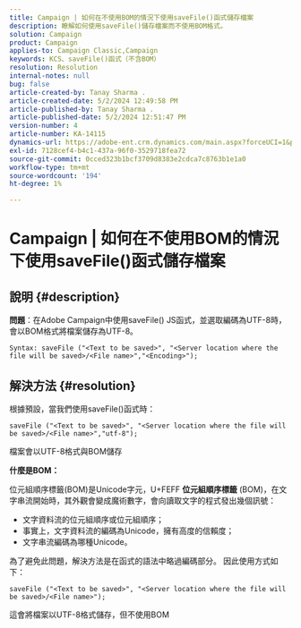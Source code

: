 ```yaml
---
title: Campaign | 如何在不使用BOM的情況下使用saveFile()函式儲存檔案
description: 瞭解如何使用saveFile()儲存檔案而不使用BOM格式。
solution: Campaign
product: Campaign
applies-to: Campaign Classic,Campaign
keywords: KCS、saveFile()函式（不含BOM）
resolution: Resolution
internal-notes: null
bug: false
article-created-by: Tanay Sharma .
article-created-date: 5/2/2024 12:49:58 PM
article-published-by: Tanay Sharma .
article-published-date: 5/2/2024 12:51:47 PM
version-number: 4
article-number: KA-14115
dynamics-url: https://adobe-ent.crm.dynamics.com/main.aspx?forceUCI=1&pagetype=entityrecord&etn=knowledgearticle&id=6dcb1778-8208-ef11-9f8a-6045bd026dc7
exl-id: 7128cef4-b4c1-437a-96f0-3529718fea72
source-git-commit: 0cced323b1bcf3709d8383e2cdca7c8763b1e1a0
workflow-type: tm+mt
source-wordcount: '194'
ht-degree: 1%

---
```


# Campaign | 如何在不使用BOM的情況下使用saveFile()函式儲存檔案

## 說明 {#description}


<b>問題</b>：在Adobe Campaign中使用saveFile() JS函式，並選取編碼為UTF-8時，會以BOM格式將檔案儲存為UTF-8。


```
Syntax: saveFile ("<Text to be saved>", "<Server location where the file will be saved>/<File name>","<Encoding>");
```



## 解決方法 {#resolution}


根據預設，當我們使用saveFile()函式時：


```
saveFile ("<Text to be saved>", "<Server location where the file will be saved>/<File name>","utf-8");
```


檔案會以UTF-8格式與BOM儲存

<b>什麼是BOM： </b>

位元組順序標籤(BOM)是Unicode字元，U+FEFF <b>位元組順序標籤</b> (BOM)，在文字串流開始時，其外觀會變成魔術數字，會向讀取文字的程式發出幾個訊號：

- 文字資料流的位元組順序或位元組順序；
- 事實上，文字資料流的編碼為Unicode，擁有高度的信賴度；
- 文字串流編碼為哪種Unicode。


為了避免此問題，解決方法是在函式的語法中略過編碼部分。 因此使用方式如下：


```
saveFile ("<Text to be saved>", "<Server location where the file will be saved>/<File name>");
```


這會將檔案以UTF-8格式儲存，但不使用BOM
